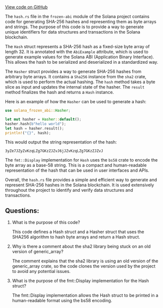 [View code on GitHub](https://github.com/solana-labs/solana/blob/master/frozen-abi/src/hash.rs)

The `hash.rs` file in the `frozen-abi` module of the Solana project contains code for generating SHA-256 hashes and representing them as byte arrays and strings. The purpose of this code is to provide a way to generate unique identifiers for data structures and transactions in the Solana blockchain.

The `Hash` struct represents a SHA-256 hash as a fixed-size byte array of length 32. It is annotated with the `AbiExample` attribute, which is used to generate example values for the Solana ABI (Application Binary Interface). This allows the hash to be serialized and deserialized in a standardized way.

The `Hasher` struct provides a way to generate SHA-256 hashes from arbitrary byte arrays. It contains a `Sha256` instance from the `sha2` crate, which is used to perform the actual hashing. The `hash` method takes a byte slice as input and updates the internal state of the hasher. The `result` method finalizes the hash and returns a `Hash` instance.

Here is an example of how the `Hasher` can be used to generate a hash:

```rust
use solana_frozen_abi::Hasher;

let mut hasher = Hasher::default();
hasher.hash(b"hello world");
let hash = hasher.result();
println!("{}", hash);
```

This would output the string representation of the hash:

```
3yZe7JZyZvKzqLZg7GKzZJZvJ6jJZvKzqLZg7GKzZJZvJ
```

The `fmt::Display` implementation for `Hash` uses the `bs58` crate to encode the byte array as a base-58 string. This is a compact and human-readable representation of the hash that can be used in user interfaces and APIs.

Overall, the `hash.rs` file provides a simple and efficient way to generate and represent SHA-256 hashes in the Solana blockchain. It is used extensively throughout the project to identify and verify data structures and transactions.
## Questions: 
 1. What is the purpose of this code?
    
    This code defines a Hash struct and a Hasher struct that uses the SHA256 algorithm to hash byte arrays and return a Hash struct.

2. Why is there a comment about the sha2 library being stuck on an old version of generic_array?
    
    The comment explains that the sha2 library is using an old version of the generic_array crate, so the code clones the version used by the project to avoid any potential issues.

3. What is the purpose of the fmt::Display implementation for the Hash struct?
    
    The fmt::Display implementation allows the Hash struct to be printed in a human-readable format using the bs58 encoding.
